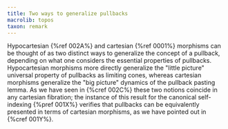 ```yaml
---
title: Two ways to generalize pullbacks
macrolib: topos
taxon: remark
---
```


Hypocartesian {%ref 002A%} and cartesian {%ref 0001%} morphisms can be thought
of as two distinct ways to generalize the concept of a pullback, depending on
what one considers the essential properties of pullbacks. Hypocartesian
morphisms more directly generalize the "little picture" universal property of
pullbacks as limiting cones, whereas cartesian morphisms generalize the "big
picture" dynamics of the pullback pasting lemma. As we have seen in {%cref
002C%} these two notions coincide in any cartesian fibration; the instance of
this result for the canonical self-indexing {%pref 001X%} verifies that
pullbacks can be equivalently presented in terms of cartesian morphisms, as we
have pointed out in {%cref 001Y%}.
